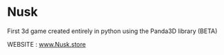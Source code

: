 # Nusk
First 3d game created entirely in python using the Panda3D library (BETA)

WEBSITE : www.Nusk.store
